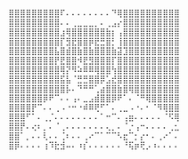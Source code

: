 ⣿⣿⣿⣿⣿⣿⣿⣿⣿⠏⠄⠄⠄⠄⠄⠄⠄⠄⠙⢿⣿⣿⣿⣿⣿⣿⣿⣿⣿⣿
⣿⣿⣿⣿⣿⣿⣿⣿⣿⠄⠄⢀⣀⣀⣀⡀⠄⢀⣠⡔⣿⣿⣿⣿⣿⣿⣿⣿⣿⣿
⣿⣿⣿⣿⣿⣿⣿⣿⣿⣰⢿⣿⣿⣿⣿⣿⣿⣷⡆⢠⣿⣿⣿⣿⣿⣿⣿⣿⣿⣿
⣿⣿⣿⣿⣿⣿⣿⣿⣿⡏⣻⣟⣿⣿⡿⣟⣛⣿⡃⢸⣿⣿⣿⣿⣿⣿⣿⣿⣿⣿
⣿⣿⣿⣿⣿⣿⣿⣿⣧⣿⣾⣿⣷⣿⣷⣿⣿⣿⣷⣽⣹⣿⣿⣿⣿⣿⣿⣿⣿⣿
⣿⣿⣿⣿⣿⣿⣿⣿⡟⣟⣿⣿⠺⣟⣻⣿⣿⣿⡏⣿⣿⣿⣿⣿⣿⣿⣿⣿⣿⣿
⣿⣿⣿⣿⣿⣿⣿⣿⣿⢿⡝⠻⠵⠿⠿⢿⣿⣿⢳⣿⣿⣿⣿⣿⣿⣿⣿⣿⣿⣿
⣿⣿⣿⣿⣿⣿⣿⣿⣿⣯⣧⠈⣛⣛⣿⣿⡿⣡⣞⣿⣿⣿⣿⣿⣿⣿⣿⣿⣿⣿
⣿⣿⣿⣿⣿⣿⣿⣿⣿⣿⡧⠄⠙⠛⠛⢁⣴⣿⣿⣷⣿⢿⣿⣿⣿⣿⣿⣿⣿⣿
⣿⣿⣿⣿⣿⣿⡿⠟⠉⠄⠄⢠⠄⣀⣠⣾⣿⣿⡿⠟⠁⠄⠈⠛⢿⣿⣿⣿⣿⣿
⣿⣿⣿⣿⡟⠉⠄⠄⢀⠠⠐⠒⠐⠾⠿⢟⠋⠁⠄⢀⣀⠠⠐⠄⠂⠈⠻⢿⣿⣿
⣿⣿⣿⠋⠁⠄⢀⡈⠄⠄⠄⠄⠄⠄⠄⠄⠁⠒⠉⠄⢠⣶⠄⠄⠄⠄⠄⠈⠫⢿
⣿⣿⡟⠄⢔⠆⡀⠄⠈⢀⠄⠄⠄⠄⠄⠄⠄⢄⡀⠄⠈⡐⢠⠒⠄⠄⠄⠄⢀⣂
⣿⣿⠁⡀⠄⠄⢇⠄⠄⢈⠆⠄⠄⢀⠔⠉⠁⠉⠉⠣⣖⠉⡂⡔⠂⠄⢀⠔⠁⠄
⣿⡿⠄⠄⠄⠄⢰⠹⣗⣺⠤⠄⠰⡎⠄⠄⠄⠄⠄⠄⠘⢯⡶⢟⡠⠰⠄⠄⠄⠄
